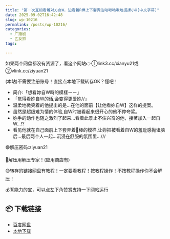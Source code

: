 ```yaml
---
title: "第一次互相看着对方自W，边看着R棒上下套弄边咕啾咕啾地搓揉小X[中文字幕]"
date: 2025-09-02T16:42:48
slug: wp-10216
permalink: /posts/wp-10216/
categories:
  - 广播剧
  - 乙女抓
tags:

---
```


如果两个网盘都没有资源了，看这个网站👉①link3.cc/xianyu21或②vlink.cc/ziyuan21

(本站)不需要注册账号！直接点本地下载转存OK？懂吧！

*   简介:「想看妳自W時的模樣ーー」
*   「觉得看妳自W的话,会变得更爱妳//」
*   温柔地微笑着的他提出的是…在他的面前【让他看妳自W】这样的提案。
*   虽然是超级难为情的体验,自W时被看起来很开心的他不停夸奖。
*   妳手的动作也随之激烈了起来…看着此景止不住兴奋的他，接著加入一起自W…!?
*   看见他就在自己面前上下套弄着🥩棒的模样,让妳把被看着自W的羞耻感抛诸脑后…最后两个人一起…沉浸在舒服的氛围里…///

🟢解压密码:ziyuan21

🔵解压用解压专家！(应用商店有)

🟡转存的链接网盘有教程！一定要看教程！按教程操作！不按教程操作你不会解压！

💰🈶能力的宝，可以点左下角赞赏支持一下网站运行

## 📦 下载链接
- [百度网盘](https://blziyuan21.com/pay-download/10216?key=a76d7aa6a9&down_id=0)
- [本地下载](https://blziyuan21.com/pay-download/10216?key=a76d7aa6a9&down_id=1)


